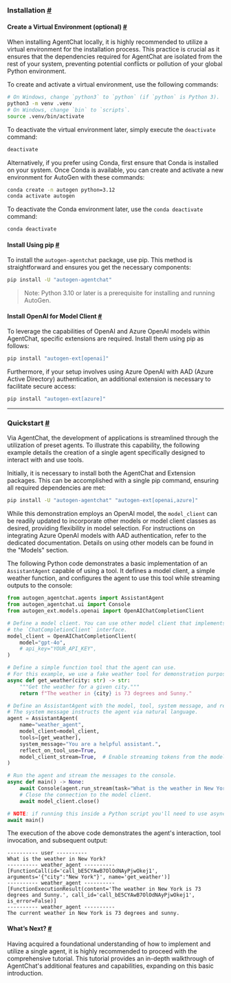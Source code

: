### Installation [#](https://microsoft.github.io/autogen/docs/installation/#installation)

#### Create a Virtual Environment (optional) [#](https://microsoft.github.io/autogen/docs/installation/#create-a-virtual-environment-optional)
When installing AgentChat locally, it is highly recommended to utilize a virtual environment for the installation process. This practice is crucial as it ensures that the dependencies required for AgentChat are isolated from the rest of your system, preventing potential conflicts or pollution of your global Python environment.

To create and activate a virtual environment, use the following commands:
```bash
# On Windows, change `python3` to `python` (if `python` is Python 3).
python3 -m venv .venv
# On Windows, change `bin` to `scripts`.
source .venv/bin/activate
```
To deactivate the virtual environment later, simply execute the `deactivate` command:
```bash
deactivate
```
Alternatively, if you prefer using Conda, first ensure that Conda is installed on your system. Once Conda is available, you can create and activate a new environment for AutoGen with these commands:
```bash
conda create -n autogen python=3.12
conda activate autogen
```
To deactivate the Conda environment later, use the `conda deactivate` command:
```bash
conda deactivate
```

#### Install Using pip [#](https://microsoft.github.io/autogen/docs/installation/#install-using-pip)
To install the `autogen-agentchat` package, use pip. This method is straightforward and ensures you get the necessary components:
```bash
pip install -U "autogen-agentchat"
```
> Note: Python 3.10 or later is a prerequisite for installing and running AutoGen.

#### Install OpenAI for Model Client [#](https://microsoft.github.io/autogen/docs/installation/#install-openai-for-model-client)
To leverage the capabilities of OpenAI and Azure OpenAI models within AgentChat, specific extensions are required. Install them using pip as follows:
```bash
pip install "autogen-ext[openai]"
```
Furthermore, if your setup involves using Azure OpenAI with AAD (Azure Active Directory) authentication, an additional extension is necessary to facilitate secure access:
```bash
pip install "autogen-ext[azure]"
```

---

### Quickstart [#](https://microsoft.github.io/autogen/docs/quickstart/#quickstart)
Via AgentChat, the development of applications is streamlined through the utilization of preset agents. To illustrate this capability, the following example details the creation of a single agent specifically designed to interact with and use tools.

Initially, it is necessary to install both the AgentChat and Extension packages. This can be accomplished with a single pip command, ensuring all required dependencies are met:
```bash
pip install -U "autogen-agentchat" "autogen-ext[openai,azure]"
```
While this demonstration employs an OpenAI model, the `model_client` can be readily updated to incorporate other models or model client classes as desired, providing flexibility in model selection. For instructions on integrating Azure OpenAI models with AAD authentication, refer to the dedicated documentation. Details on using other models can be found in the "Models" section.

The following Python code demonstrates a basic implementation of an `AssistantAgent` capable of using a tool. It defines a model client, a simple weather function, and configures the agent to use this tool while streaming outputs to the console:

```python
from autogen_agentchat.agents import AssistantAgent
from autogen_agentchat.ui import Console
from autogen_ext.models.openai import OpenAIChatCompletionClient

# Define a model client. You can use other model client that implements
# the `ChatCompletionClient` interface.
model_client = OpenAIChatCompletionClient(
    model="gpt-4o",
    # api_key="YOUR_API_KEY",
)

# Define a simple function tool that the agent can use.
# For this example, we use a fake weather tool for demonstration purposes.
async def get_weather(city: str) -> str:
    """Get the weather for a given city."""
    return f"The weather in {city} is 73 degrees and Sunny."

# Define an AssistantAgent with the model, tool, system message, and reflection enabled.
# The system message instructs the agent via natural language.
agent = AssistantAgent(
    name="weather_agent",
    model_client=model_client,
    tools=[get_weather],
    system_message="You are a helpful assistant.",
    reflect_on_tool_use=True,
    model_client_stream=True,  # Enable streaming tokens from the model client.
)

# Run the agent and stream the messages to the console.
async def main() -> None:
    await Console(agent.run_stream(task="What is the weather in New York?"))
    # Close the connection to the model client.
    await model_client.close()

# NOTE: if running this inside a Python script you'll need to use asyncio.run(main()).
await main()
```

The execution of the above code demonstrates the agent's interaction, tool invocation, and subsequent output:
```
---------- user ----------
What is the weather in New York?
---------- weather_agent ----------
[FunctionCall(id='call_bE5CYAwB7OlOdNAyPjwOkej1', arguments='{"city":"New York"}', name='get_weather')]
---------- weather_agent ----------
[FunctionExecutionResult(content='The weather in New York is 73 degrees and Sunny.', call_id='call_bE5CYAwB7OlOdNAyPjwOkej1', is_error=False)]
---------- weather_agent ----------
The current weather in New York is 73 degrees and sunny.
```

#### What’s Next? [#](https://microsoft.github.io/autogen/docs/quickstart/#what-s-next)
Having acquired a foundational understanding of how to implement and utilize a single agent, it is highly recommended to proceed with the comprehensive tutorial. This tutorial provides an in-depth walkthrough of AgentChat's additional features and capabilities, expanding on this basic introduction.